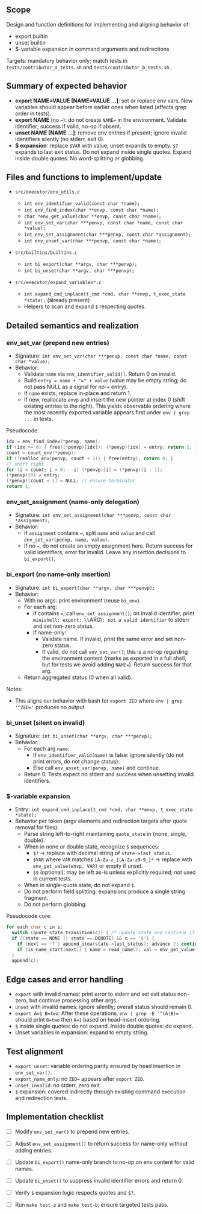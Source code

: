 ## Scope

Design and function definitions for implementing and aligning behavior of:
- export builtin
- unset builtin
- $-variable expansion in command arguments and redirections

Targets: mandatory behavior only; match tests in `tests/contributor_a_tests.sh` and `tests/contributor_b_tests.sh`.

## Summary of expected behavior

- **export NAME=VALUE [NAME=VALUE ...]**: set or replace env vars. New variables should appear before earlier ones when listed (affects grep order in tests).
- **export NAME** (no `=`): do not create `NAME=` in the environment. Validate identifier; success if valid, no-op if absent.
- **unset NAME [NAME ...]**: remove env entries if present; ignore invalid identifiers silently (no stderr, exit 0).
- **$ expansion**: replace `$VAR` with value; unset expands to empty. `$?` expands to last exit status. Do not expand inside single quotes. Expand inside double quotes. No word-splitting or globbing.

## Files and functions to implement/update

- `src/executor/env_utils.c`
  - `int env_identifier_valid(const char *name);`
  - `int env_find_index(char **envp, const char *name);`
  - `char *env_get_value(char **envp, const char *name);`
  - `int env_set_var(char ***penvp, const char *name, const char *value);`
  - `int env_set_assignment(char ***penvp, const char *assignment);`
  - `int env_unset_var(char ***penvp, const char *name);`

- `src/builtins/builtins.c`
  - `int bi_export(char **argv, char ***penvp);`
  - `int bi_unset(char **argv, char ***penvp);`

- `src/executor/expand_variables*.c`
  - `int expand_cmd_inplace(t_cmd *cmd, char **envp, t_exec_state *state);` (already present)
  - Helpers to scan and expand `$` respecting quotes.

## Detailed semantics and realization

### env_set_var (prepend new entries)

- Signature: `int env_set_var(char ***penvp, const char *name, const char *value);`
- Behavior:
  - Validate `name` via `env_identifier_valid()`. Return 0 on invalid.
  - Build `entry = name + "=" + value` (value may be empty string; do not pass NULL as a signal for no-`=` entry).
  - If `name` exists, replace in-place and return 1.
  - If new, reallocate `envp` and insert the new pointer at index 0 (shift existing entries to the right). This yields observable ordering where the most recently exported variable appears first under `env | grep ...` in tests.

Pseudocode:
```c
idx = env_find_index(*penvp, name);
if (idx >= 0) { free((*penvp)[idx]); (*penvp)[idx] = entry; return 1; }
count = count_env(*penvp);
if (!realloc_env(penvp, count + 1)) { free(entry); return 0; }
// shift right
for (i = count; i > 0; --i) (*penvp)[i] = (*penvp)[i - 1];
(*penvp)[0] = entry;
(*penvp)[count + 1] = NULL; // ensure terminator
return 1;
```

### env_set_assignment (name-only delegation)

- Signature: `int env_set_assignment(char ***penvp, const char *assignment);`
- Behavior:
  - If `assignment` contains `=`, split `name` and `value` and call `env_set_var(penvp, name, value)`.
  - If no `=`, do not create an empty assignment here. Return success for valid identifiers, error for invalid. Leave any insertion decisions to `bi_export()`.

### bi_export (no name-only insertion)

- Signature: `int bi_export(char **argv, char ***penvp);`
- Behavior:
  - With no args: print environment (reuse `bi_env`).
  - For each arg:
    - If contains `=`, call `env_set_assignment()`; on invalid identifier, print `minishell: export: \\`ARG\\`: not a valid identifier` to stderr and set non-zero status.
    - If name-only:
      - Validate name. If invalid, print the same error and set non-zero status.
      - If valid, do not call `env_set_var()`; this is a no-op regarding the environment content (marks as exported in a full shell, but for tests we avoid adding `NAME=`). Return success for that arg.
  - Return aggregated status (0 when all valid).

Notes:
- This aligns our behavior with bash for `export ZED` where `env | grep '^ZED='` produces no output.

### bi_unset (silent on invalid)

- Signature: `int bi_unset(char **argv, char ***penvp);`
- Behavior:
  - For each arg `name`:
    - If `env_identifier_valid(name)` is false: ignore silently (do not print errors, do not change status).
    - Else call `env_unset_var(penvp, name)` and continue.
  - Return 0. Tests expect no stderr and success when unsetting invalid identifiers.

### $-variable expansion

- Entry: `int expand_cmd_inplace(t_cmd *cmd, char **envp, t_exec_state *state);`
- Behavior per token (argv elements and redirection targets after quote removal for files):
  - Parse string left-to-right maintaining `quote_state` in {none, single, double}.
  - When in none or double state, recognize `$` sequences:
    - `$?` -> replace with decimal string of `state->last_status`.
    - `$VAR` where `VAR` matches `[A-Za-z_][A-Za-z0-9_]*` -> replace with `env_get_value(envp, VAR)` or empty if unset.
    - `$$` (optional): may be left as-is unless explicitly required; not used in current tests.
  - When in single-quote state, do not expand `$`.
  - Do not perform field splitting: expansions produce a single string fragment.
  - Do not perform globbing.

Pseudocode core:
```c
for each char c in s:
  switch (quote_state_transition(c)) { /* update state and continue if quote */ }
  if ((state == NONE || state == DQUOTE) && c == '$') {
    if (next == '?') append_itoa(state->last_status); advance 2; continue;
    if (is_name_start(next)) { name = read_name(); val = env_get_value(envp, name); append(val ?: ""); continue; }
  }
  append(c);
```

## Edge cases and error handling

- `export` with invalid names: print error to stderr and set exit status non-zero, but continue processing other args.
- `unset` with invalid names: ignore silently; overall status should remain 0.
- `export A=1 B=two`: After these operations, `env | grep -E '^(A|B)='` should print `B=two` then `A=1` based on head-insert ordering.
- `$` inside single quotes: do not expand. Inside double quotes: do expand.
- Unset variables in expansion: expand to empty string.

## Test alignment

- `export_unset`: variable ordering parity ensured by head insertion in `env_set_var()`.
- `export_name_only`: no `ZED=` appears after `export ZED`.
- `unset_invalid`: no stderr, zero exit.
- `$` expansion: covered indirectly through existing command execution and redirection tests.

## Implementation checklist

- [ ] Modify `env_set_var()` to prepend new entries.
- [ ] Adjust `env_set_assignment()` to return success for name-only without adding entries.
- [ ] Update `bi_export()` name-only branch to no-op on env content for valid names.
- [ ] Update `bi_unset()` to suppress invalid identifier errors and return 0.
- [ ] Verify `$` expansion logic respects quotes and `$?`.
- [ ] Run `make test-a` and `make test-b`; ensure targeted tests pass.


